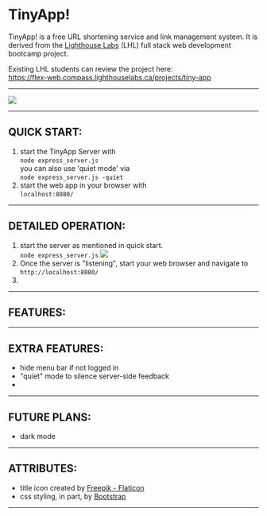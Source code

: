 # TinyApp!
TinyApp! is a free URL shortening service and link management system. It is derived from the <a href="www.lighthouselabs.ca">Lighthouse Labs</a> (LHL) full stack web development bootcamp project.

Existing LHL students can review the project here:  
https://flex-web.compass.lighthouselabs.ca/projects/tiny-app  

---

![](image-readme.png)  

---
## QUICK START:
1) start the TinyApp Server with  
  ```node express_server.js```   
  you can also use 'quiet mode' via  
  ```node express_server.js -quiet```  
2) start the web app in your browser with  
```localhost:8080/```  
---
## DETAILED OPERATION:
1) start the server as mentioned in quick start.  
```node express_server.js```
![](image-server.png)
2) Once the server is "listening", start your web browser and navigate to ```http://localhost:8080/```
3) 
----
## FEATURES:
  
---
## EXTRA FEATURES:
- hide menu bar if not logged in
- "quiet" mode to silence server-side feedback
- 
---
## FUTURE PLANS:
- dark mode

---
## ATTRIBUTES:
- title icon created by <a href="https://www.flaticon.com/free-icons/rocket" title="rocket icons">Freepik - Flaticon</a>
- css styling, in part, by <a href="https://getbootstrap.com">Bootstrap</a>
---